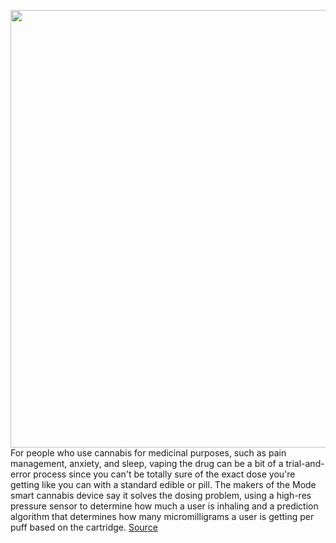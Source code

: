 <img src='https://cdn.vox-cdn.com/thumbor/DWXxzZMkA-fK4d0R6WJyCqLuU0U=/0x0:1292x969/1200x800/filters:focal(543x382:749x588)/cdn.vox-cdn.com/uploads/chorus_image/image/68652642/Mode_smart_cannabis_dosing.0.png' width='700px' /><br/>
For people who use cannabis for medicinal purposes, such as pain management, anxiety, and sleep, vaping the drug can be a bit of a trial-and-error process since you can't be totally sure of the exact dose you're getting like you can with a standard edible or pill. The makers of the Mode smart cannabis device say it solves the dosing problem, using a high-res pressure sensor to determine how much a user is inhaling and a prediction algorithm that determines how many micromilligrams a user is getting per puff based on the cartridge.
<a href='https://www.theverge.com/2021/1/11/22225548/mode-smart-cannabis-device-dosing-algorithm-ces'> Source <a/>